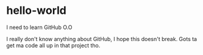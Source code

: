 # hello-world
I need to learn GitHub O.O

I really don't know anything about GitHub, I hope this doesn't break. Gots ta get ma code all up in that project tho.
